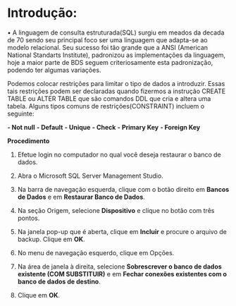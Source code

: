 # Introdução: 
• A linguagem de consulta estruturada(SQL) surgiu em meados da decada de 70 sendo seu principal foco ser uma linguagem que adapta-se ao modelo relacional. Seu sucesso foi tão grande que a ANSI (American National Standarts Institute), padronizou as implementações da linguagem, hoje a maior parte de BDS seguem criteriosamente esta padronização, podendo ter algumas variações. <br />

Podemos colocar restrições para limitar o tipo de dados a introduzir. Essas tais restrições podem ser declaradas quando fizermos a instrução CREATE TABLE ou ALTER TABLE que são comandos DDL que cria e altera uma tabela. Alguns tipos comuns de restrições(CONSTRAINT) incluem o seguinte: <br />

**- Not null**
**- Default**
**- Unique**
**- Check**
**- Primary Key**
**- Foreign Key**

**Procedimento**

1. Efetue login no computador no qual você deseja restaurar o banco de dados.
2. Abra o Microsoft SQL Server Management Studio.
3. Na barra de navegação esquerda, clique com o botão direito em  **Bancos de Dados**  e em  **Restaurar Banco de Dados**.

1. Na seção Origem, selecione  **Dispositivo**  e clique no botão com três pontos.

1. Na janela pop-up que é aberta, clique em  **Incluir**  e procure o arquivo de backup. Clique em  **OK**.
2. No menu de navegação esquerdo, clique em Opções.
3. Na área de janela à direita, selecione **Sobrescrever o banco de dados existente (COM SUBSTITUIR)** e em  **Fechar conexões existentes com o banco de dados de destino**.
4. Clique em  **OK**.